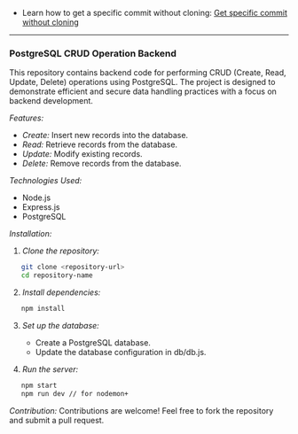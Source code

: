 - Learn how to get a specific commit without cloning: [Get specific commit without cloning](docs/get_specific_commit_without_cloning.md)

--- 

### PostgreSQL CRUD Operation Backend

This repository contains backend code for performing CRUD (Create, Read, Update, Delete) operations using PostgreSQL. The project is designed to demonstrate efficient and secure data handling practices with a focus on backend development.

*Features:*
- *Create:* Insert new records into the database.
- *Read:* Retrieve records from the database.
- *Update:* Modify existing records.
- *Delete:* Remove records from the database.

*Technologies Used:*
- Node.js
- Express.js
- PostgreSQL

*Installation:*
1. *Clone the repository:*
```bash
   git clone <repository-url>
   cd repository-name
```

2. *Install dependencies:*
```bash
   npm install
```

3. *Set up the database:*
   - Create a PostgreSQL database.
   - Update the database configuration in db/db.js.

4. *Run the server:*
```bash
   npm start
   npm run dev // for nodemon+
```


*Contribution:*
Contributions are welcome! Feel free to fork the repository and submit a pull request.





